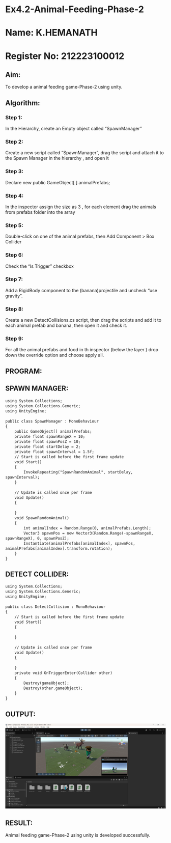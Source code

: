 # Ex4.2-Animal-Feeding-Phase-2
# Name: K.HEMANATH
# Register No: 212223100012
## Aim:
To develop a animal feeding game-Phase-2 using unity.

## Algorithm:
### Step 1:
In the Hierarchy, create an Empty object called “SpawnManager”

### Step 2:
Create a new script called “SpawnManager”, drag the script and attach it to the Spawn Manager in the hierarchy , and open it

### Step 3:
Declare new public GameObject[ ] animalPrefabs;

### Step 4:
In the inspector assign the size as 3 , for each element drag the animals from prefabs folder into the array

### Step 5:
Double-click on one of the animal prefabs, then Add Component > Box Collider

### Step 6:
Check the “Is Trigger” checkbox

### Step 7:
Add a RigidBody component to the (banana)projectile and uncheck “use gravity”.

### Step 8:
Create a new DetectCollisions.cs script, then drag the scripts and add it to each animal prefab and banana, then open it and check it.

### Step 9:
For all the animal prefabs and food in th inspector (below the layer ) drop down the override option and choose apply all.

## PROGRAM:

## SPAWN MANAGER:
```
using System.Collections;
using System.Collections.Generic;
using UnityEngine;

public class SpawnManager : MonoBehaviour
{
    public GameObject[] animalPrefabs;
    private float spawnRangeX = 10;
    private float spawnPosZ = 10;
    private float startDelay = 2;
    private float spawnInterval = 1.5f;
    // Start is called before the first frame update
    void Start()
    {
        InvokeRepeating("SpawnRandomAnimal", startDelay, spawnInterval);
    }

    // Update is called once per frame
    void Update()
    {

    }
    void SpawnRandomAnimal()
    {
        int animalIndex = Random.Range(0, animalPrefabs.Length);
        Vector3 spawnPos = new Vector3(Random.Range(-spawnRangeX, spawnRangeX), 0, spawnPosZ);
        Instantiate(animalPrefabs[animalIndex], spawnPos, animalPrefabs[animalIndex].transform.rotation);
    }
}

```
## DETECT COLLIDER:
```
using System.Collections;
using System.Collections.Generic;
using UnityEngine;

public class DetectCollision : MonoBehaviour
{
    // Start is called before the first frame update
    void Start()
    {

    }

    // Update is called once per frame
    void Update()
    {

    }
    private void OnTriggerEnter(Collider other)
    {
        Destroy(gameObject);
        Destroy(other.gameObject);
    }
}
```

## OUTPUT:

![alt text](image.png)

## RESULT:
Animal feeding game-Phase-2 using unity is developed successfully.



